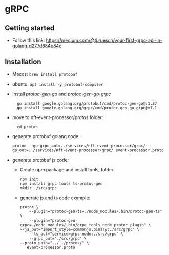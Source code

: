 # gRPC



## Getting started

- Follow this link: https://medium.com/@tj.ruesch/your-first-grpc-api-in-golang-d277d684b84e

## Installation
- Macos:
  ```brew install protobuf```

- ubuntu:
  ```apt install -y protobuf-compiler```

- install _protoc-gen-go_ and _protoc-gen-go-grpc_
  ```
    go install google.golang.org/protobuf/cmd/protoc-gen-go@v1.27
    go install google.golang.org/grpc/cmd/protoc-gen-go-grpc@v1.1
  ```
  
- move to nft-event-processor/protos folder:
  ```
    cd protos
  ```
  
- generate protobuf golang code:
    ```
    protoc --go-grpc_out=../services/nft-event-processor/grpc/ --go_out=../services/nft-event-processor/grpc/ event-processor.proto
    ```
  
- generate protobuf js code:
  - Create npm package and install tools, folder
      ```
      npm init
      npm install grpc-tools ts-protoc-gen
      mkdir ./src/grpc
      ```
  - generate js and ts code example:
      ```
      protoc \
          --plugin="protoc-gen-ts=./node_modules/.bin/protoc-gen-ts" \
          --plugin="protoc-gen-grpc=./node_modules/.bin/grpc_tools_node_protoc_plugin" \
	  --js_out="import_style=commonjs,binary:./src/grpc" \
          --ts_out="service=grpc-node:./src/grpc" \
          --grpc_out="./src/grpc" \
	  --proto_path="../../protos/" \
         event-processor.proto
      ```



